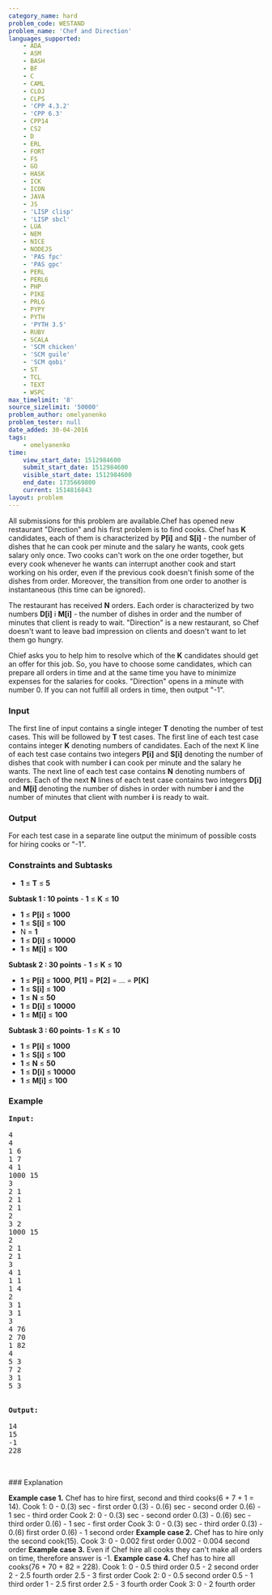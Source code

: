 ```yaml
---
category_name: hard
problem_code: WESTAND
problem_name: 'Chef and Direction'
languages_supported:
    - ADA
    - ASM
    - BASH
    - BF
    - C
    - CAML
    - CLOJ
    - CLPS
    - 'CPP 4.3.2'
    - 'CPP 6.3'
    - CPP14
    - CS2
    - D
    - ERL
    - FORT
    - FS
    - GO
    - HASK
    - ICK
    - ICON
    - JAVA
    - JS
    - 'LISP clisp'
    - 'LISP sbcl'
    - LUA
    - NEM
    - NICE
    - NODEJS
    - 'PAS fpc'
    - 'PAS gpc'
    - PERL
    - PERL6
    - PHP
    - PIKE
    - PRLG
    - PYPY
    - PYTH
    - 'PYTH 3.5'
    - RUBY
    - SCALA
    - 'SCM chicken'
    - 'SCM guile'
    - 'SCM qobi'
    - ST
    - TCL
    - TEXT
    - WSPC
max_timelimit: '8'
source_sizelimit: '50000'
problem_author: omelyanenko
problem_tester: null
date_added: 30-04-2016
tags:
    - omelyanenko
time:
    view_start_date: 1512984600
    submit_start_date: 1512984600
    visible_start_date: 1512984600
    end_date: 1735669800
    current: 1514816843
layout: problem
---
```

All submissions for this problem are available.Chef has opened new restaurant "Direction" and his first problem is to find cooks. Chef has **K** candidates, each of them is characterized by **P\[i\]** and **S\[i\]** - the number of dishes that he can cook per minute and the salary he wants, cook gets salary only once. Two cooks can't work on the one order together, but every cook whenever he wants can interrupt another cook and start working on his order, even if the previous cook doesn't finish some of the dishes from order. Moreover, the transition from one order to another is instantaneous (this time can be ignored).

The restaurant has received **N** orders. Each order is characterized by two numbers **D\[i\]** i **M\[i\]** - the number of dishes in order and the number of minutes that client is ready to wait. "Direction" is a new restaurant, so Chef doesn't want to leave bad impression on clients and doesn't want to let them go hungry.

Chief asks you to help him to resolve which of the **K** candidates should get an offer for this job. So, you have to choose some candidates, which can prepare all orders in time and at the same time you have to minimize expenses for the salaries for cooks. "Direction" opens in a minute with number 0. If you can not fulfill all orders in time, then output "-1".

### Input

The first line of input contains a single integer **T** denoting the number of test cases. This will be followed by **T** test cases. 
The first line of each test case contains integer **K** denoting numbers of candidates.
Each of the next K line of each test case contains two integers **P\[i\]** and **S\[i\]** denoting the number of dishes that cook with number **i** can cook per minute and the salary he wants.
The next line of each test case contains **N** denoting numbers of orders.
Each of the next **N** lines of each test case contains two integers **D\[i\]** and **M\[i\]** denoting the number of dishes in order with number **i** and the number of minutes that client with number **i** is ready to wait.

### Output

For each test case in a separate line output the minimum of possible costs for hiring cooks or "-1".

### Constraints and Subtasks

- **1** ≤ **T** ≤ **5**

**Subtask 1 : 10 points** - **1** ≤ **K** ≤ **10**
- **1** ≤ **P\[i\]** ≤ **1000**
- **1** ≤ **S\[i\]** ≤ **100**
- N = **1**
- **1** ≤ **D\[i\]** ≤ **10000**
- **1** ≤ **M\[i\]** ≤ **100**

**Subtask 2 : 30 points** - **1** ≤ **K** ≤ **10**
- **1** ≤ **P\[i\]** ≤ **1000**, **P\[1\]** = **P\[2\]** = ... = **P\[K\]**
- **1** ≤ **S\[i\]** ≤ **100**
- **1** ≤ **N** ≤ **50**
- **1** ≤ **D\[i\]** ≤ **10000**
- **1** ≤ **M\[i\]** ≤ **100**

**Subtask 3 : 60 points**- **1** ≤ **K** ≤ **10**
- **1** ≤ **P\[i\]** ≤ **1000**
- **1** ≤ **S\[i\]** ≤ **100**
- **1** ≤ **N** ≤ **50**
- **1** ≤ **D\[i\]** ≤ **10000**
- **1** ≤ **M\[i\]** ≤ **100**

### Example


<pre><b>Input:</b>
<tt>
4
4
1 6
1 7
4 1
1000 15
3
2 1
2 1
2 1
2
3 2
1000 15
2
2 1
2 1
3
4 1
1 1
1 4
2
3 1
3 1
3
4 76
2 70
1 82
4
5 3
7 2
3 1
5 3
</tt>

<b>Output:</b>
<tt>
14
15
-1
228
</tt>

</pre>### Explanation
**Example case 1.**
Chef has to hire first, second and third cooks(6 + 7 + 1 = 14).
Cook 1:
 0 - 0.(3) sec - first order
 0.(3) - 0.(6) sec - second order
 0.(6) - 1 sec - third order
Cook 2:
 0 - 0.(3) sec - second order
 0.(3) - 0.(6) sec - third order
 0.(6) - 1 sec - first order
Cook 3:
 0 - 0.(3) sec - third order
 0.(3) - 0.(6) first order
 0.(6) - 1 second order
**Example case 2.**
Chef has to hire only the second cook(15).
Cook 3:
 0 - 0.002 first order
 0.002 - 0.004 second order
**Example case 3.**
Even if Chef hire all cooks they can't make all orders on time, therefore answer is -1.
**Example case 4.**
Chef has to hire all cooks(76 + 70 + 82 = 228).
Cook 1:
 0 - 0.5 third order
 0.5 - 2 second order
 2 - 2.5 fourth order
 2.5 - 3 first order
Cook 2:
 0 - 0.5 second order
 0.5 - 1 third order
 1 - 2.5 first order
 2.5 - 3 fourth order
Cook 3:
 0 - 2 fourth order
